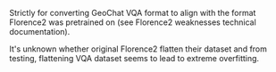 Strictly for converting GeoChat VQA format to align with the format Florence2 was pretrained on (see Florence2 weaknesses technical documentation). 


It's unknown whether original Florence2 flatten their dataset and from testing, flattening VQA dataset seems to lead to extreme overfitting.
